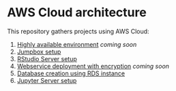 # AWS Cloud architecture

This repository gathers projects using AWS Cloud:

1. [Highly available environment](https://github.com/lisakoppe/AWS-Cloud_architecture/tree/master/AWS_Highly_available_environment) *coming soon*
2. [Jumpbox setup](https://github.com/lisakoppe/AWS-Cloud_architecture/tree/master/AWS_Jumpbox)
3. [RStudio Server setup](https://github.com/lisakoppe/AWS-Cloud_architecture/tree/master/AWS_RStudio-Server)
4. [Webservice deployment with encryption](https://github.com/lisakoppe/AWS-Cloud_architecture/tree/master/AWS_Webservice_secure_deployment) *coming soon*
5. [Database creation using RDS instance](https://github.com/lisakoppe/AWS-Cloud_architecture/tree/master/AWS_Database)
6. [Jupyter Server setup](https://github.com/lisakoppe/AWS-Cloud_architecture/tree/master/AWS_Jupyter-server)
